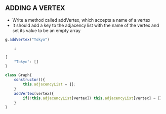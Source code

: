 ## ADDING A VERTEX
- Write a method called addVertex, which accepts a name of a vertex
- It should add a key to the adjacency list with the name of the vertex and set its value to be an empty array
```javascript
g.addVertex("Tokyo")
```
        ⇩
```javascript
{
    "Tokyo": []
}
```

```javascript
class Graph{
    constructor(){
        this.adjacencyList = {};
    }
    addVertex(vertex){
        if(!this.adjacencyList[vertex]) this.adjacencyList[vertex] = [];
    }
}
```
